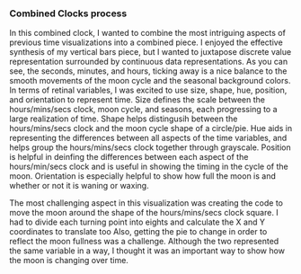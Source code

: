 ### Combined Clocks process

In this combined clock, I wanted to combine the most intriguing aspects of previous time visualizations into a combined piece.
I enjoyed the effective synthesis of my vertical bars piece, but I wanted to juxtapose discrete value representation surrounded by continuous data representations.
As you can see, the seconds, minutes, and hours, ticking away is a nice balance to the smooth movements of the moon cycle and the seasonal background colors.
In terms of retinal variables, I was excited to use size, shape, hue, position, and orientation to represent time.
Size defines the scale between the hours/mins/secs clock, moon cycle, and seasons, each progressing to a large realization of time.
Shape helps distingusih between the hours/mins/secs clock and the moon cycle shape of a circle/pie.
Hue aids in representing the differences between all aspects of the time variables, and helps group the hours/mins/secs clock together through grayscale.
Position is helpful in deinfing the differences between each aspect of the hours/min/secs clock and is useful in showing the timing in the cycle of the moon.
Orientation is especially helpful to show how full the moon is and whether or not it is waning or waxing.

The most challenging aspect in this visualization was creating the code to move the moon around the shape of the hours/mins/secs clock square.
I had to divide each turning point into eights and calculate the X and Y coordinates to translate too
Also, getting the pie to change in order to reflect the moon fullness was a challenge.
Although the two represented the same variable in a way, I thought it was an important way to show how the moon is changing over time.